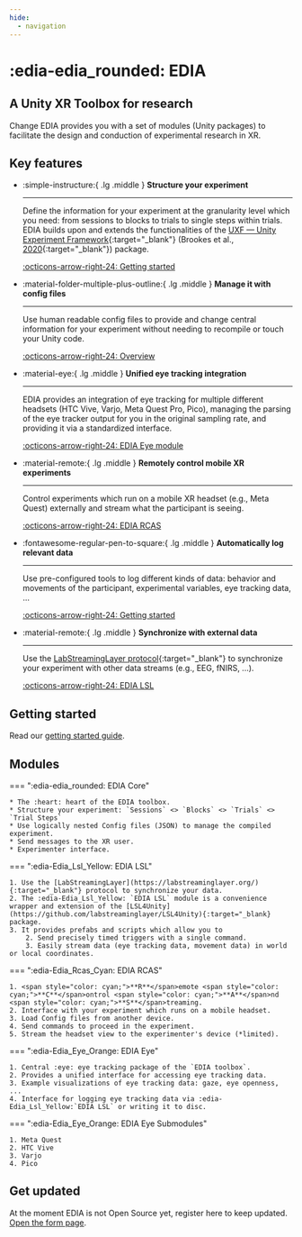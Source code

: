 ```yaml
---
hide: 
  - navigation
---
```

# :edia-edia_rounded: EDIA

## A Unity XR Toolbox for research

Change
EDIA provides you with a set of modules (Unity packages) to facilitate the design and conduction of experimental research in XR. 
## Key features

<div class="grid cards" markdown>

-   :simple-instructure:{ .lg .middle } __Structure your experiment__

    ---

    Define the information for your experiment at the granularity level which you need: from sessions to blocks to trials to single steps within trials. EDIA builds upon and extends the functionalities of the [UXF — Unity Experiment Framework](https://github.com/immersivecognition/unity-experiment-framework/){:target="_blank"} (Brookes et al., [2020](https://github.com/immersivecognition/unity-experiment-framework/){:target="_blank"}) package.

    [:octicons-arrow-right-24: Getting started](gettingstarted.md)

-   :material-folder-multiple-plus-outline:{ .lg .middle } __Manage it with config files__

    ---

    Use human readable config files to provide and change central information for your experiment without needing to recompile or touch your Unity code.

    [:octicons-arrow-right-24: Overview](https://mind-body-emotion.notion.site/Config-files-1ca03dd4773f80f1b40dd78ae134df26)

-   :material-eye:{ .lg .middle } __Unified eye tracking integration__

    ---

    EDIA provides an integration of eye tracking for multiple different headsets (HTC Vive, Varjo, Meta Quest Pro, Pico), managing the parsing of the eye tracker output for you in the original sampling rate, and providing it via a standardized interface.

    [:octicons-arrow-right-24: EDIA Eye module](#)

-   :material-remote:{ .lg .middle } __Remotely control mobile XR experiments__

    ---

    Control experiments which run on a mobile XR headset (e.g., Meta Quest) externally and stream what the participant is seeing.


    [:octicons-arrow-right-24: EDIA RCAS](#)

-   :fontawesome-regular-pen-to-square:{ .lg .middle } __Automatically log relevant data__

    ---

    Use pre-configured tools to log different kinds of data: behavior and movements of the participant, experimental variables, eye tracking data, ...


    [:octicons-arrow-right-24: Getting started](https://mind-body-emotion.notion.site/Logging-1ca03dd4773f804ab2dafa578397c048)

-   :material-remote:{ .lg .middle } __Synchronize with external data__

    ---

    Use the [LabStreamingLayer protocol](https://labstreaminglayer.org/){:target="_blank"} to synchronize your experiment with other data streams (e.g., EEG, fNIRS, ...).


    [:octicons-arrow-right-24: EDIA LSL](https://labstreaminglayer.org/)

</div>



## Getting started
Read our [getting started guide](gettingstarted.md).


## Modules

=== ":edia-edia_rounded: EDIA Core"  

    * The :heart: heart of the EDIA toolbox.
    * Structure your experiment: `Sessions` <> `Blocks` <> `Trials` <> `Trial Steps`
    * Use logically nested Config files (JSON) to manage the compiled experiment.
    * Send messages to the XR user.
    * Experimenter interface.
    

=== ":edia-Edia_Lsl_Yellow: EDIA LSL"  

    1. Use the [LabStreamingLayer](https://labstreaminglayer.org/){:target="_blank"} protocol to synchronize your data.
    2. The :edia-Edia_Lsl_Yellow: `EDIA LSL` module is a convenience wrapper and extension of the [LSL4Unity](https://github.com/labstreaminglayer/LSL4Unity){:target="_blank} package.
    3. It provides prefabs and scripts which allow you to
        2. Send precisely timed triggers with a single command. 
        3. Easily stream data (eye tracking data, movement data) in world or local coordinates.

=== ":edia-Edia_Rcas_Cyan: EDIA RCAS"  

    1. <span style="color: cyan;">**R**</span>emote <span style="color: cyan;">**C**</span>ontrol <span style="color: cyan;">**A**</span>nd <span style="color: cyan;">**S**</span>treaming.
    2. Interface with your experiment which runs on a mobile headset.
    3. Load Config files from another device.
    4. Send commands to proceed in the experiment.
    5. Stream the headset view to the experimenter's device (*limited).

=== ":edia-Edia_Eye_Orange: EDIA Eye"  

    1. Central :eye: eye tracking package of the `EDIA toolbox`. 
    2. Provides a unified interface for accessing eye tracking data.
    3. Example visualizations of eye tracking data: gaze, eye openness, ...
    4. Interface for logging eye tracking data via :edia-Edia_Lsl_Yellow:`EDIA LSL` or writing it to disc. 

=== ":edia-Edia_Eye_Orange: EDIA Eye Submodules"  

    1. Meta Quest
    2. HTC Vive
    3. Varjo
    4. Pico


## Get updated
At the moment EDIA is not Open Source yet, register here to keep updated.
[Open the form page](contact.md).


